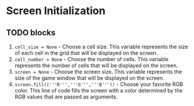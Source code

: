 # Screen Initialization


## TODO blocks
1. `cell_size = None` - Choose a cell size. This variable represents the size of each cell in the grid that will be displayed on the screen.
2. `cell_number = None` - Choose the number of cells. This variable represents the number of cells that will be displayed on the screen.
3. `screen = None` - Choose the screen size. This variable represents the size of the game window that will be displayed on the screen.
4. `screen.fill(('''R''','''G''','''B'''))` - Choose your favorite RGB color. This line of code fills the screen with a color determined by the RGB values that are passed as arguments.


